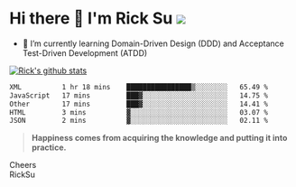 # Hi there 👋 I'm Rick Su ![](https://komarev.com/ghpvc/?username=ricksu978)
<!--
**ricksu978/ricksu978** is a ✨ _special_ ✨ repository because its `README.md` (this file) appears on your GitHub profile.

Here are some ideas to get you started:

- 🔭 I’m currently working on ...
-->
- 🌱 I’m currently learning Domain-Driven Design (DDD) and Acceptance Test-Driven Development (ATDD)
<!--
- 👯 I’m looking to collaborate on ...
- 🤔 I’m looking for help with ...
- 💬 Ask me about ...
- 📫 How to reach me: ...
- 😄 Pronouns: ...
- ⚡ Fun fact: ...
-->
[![Rick's github stats](https://github-readme-stats.vercel.app/api?username=ricksu978&theme=dark)](https://github.com/ricksu978/ricksu978)

<!--START_SECTION:waka-->

```txt
XML          1 hr 18 mins    ████████████████▒░░░░░░░░   65.49 %
JavaScript   17 mins         ███▓░░░░░░░░░░░░░░░░░░░░░   14.75 %
Other        17 mins         ███▓░░░░░░░░░░░░░░░░░░░░░   14.41 %
HTML         3 mins          ▓░░░░░░░░░░░░░░░░░░░░░░░░   03.07 %
JSON         2 mins          ▓░░░░░░░░░░░░░░░░░░░░░░░░   02.11 %
```

<!--END_SECTION:waka-->

> **Happiness comes from acquiring the knowledge and putting it into practice.**

Cheers  
RickSu 
